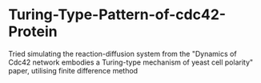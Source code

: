 # Turing-Type-Pattern-of-cdc42-Protein
Tried simulating the reaction-diffusion system from the "Dynamics of Cdc42 network embodies a Turing-type mechanism of yeast cell polarity" paper, utilising finite difference method
